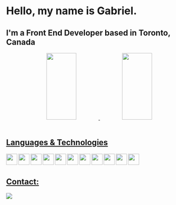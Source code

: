 # Hello, my name is Gabriel.

## I'm a Front End Developer based in Toronto, Canada

<div align="center";
>
  <a href="https://github.com/Gabriel-Moraes-CAD">
  <img height="180em" width="40%" src="https://github-readme-stats.vercel.app/api?username=Gabriel-Moraes-CAD&show_icons=true&theme=tokyonight&include_all_commits=true&count_private=true"/>
  <img height="180em" width="40%" src="https://github-readme-stats.vercel.app/api/top-langs/?username=Gabriel-Moraes-CAD&layout=compact&langs_count=7&theme=tokyonight"/>
</div>

<br/>

## Languages & Technologies

<img width="30px" align="left" src="https://cdn.jsdelivr.net/gh/devicons/devicon/icons/html5/html5-plain-wordmark.svg" />

<img width="30px" align="left" src="https://cdn.jsdelivr.net/gh/devicons/devicon/icons/css3/css3-plain-wordmark.svg" />
          
<img width="30px" align="left" src="https://cdn.jsdelivr.net/gh/devicons/devicon/icons/react/react-original.svg" />

<img width="30px" align="left" src="https://cdn.jsdelivr.net/gh/devicons/devicon/icons/javascript/javascript-plain.svg" />
          
<img width="30px" align="left" src="https://cdn.jsdelivr.net/gh/devicons/devicon/icons/bootstrap/bootstrap-original-wordmark.svg" />
          
<img width="30px" align="left" src="https://cdn.jsdelivr.net/gh/devicons/devicon/icons/tailwindcss/tailwindcss-plain.svg" />

<img width="30px" align="left" src="https://cdn.jsdelivr.net/gh/devicons/devicon/icons/git/git-plain.svg" />
  
<img width="30px" align="left" src="https://cdn.jsdelivr.net/gh/devicons/devicon/icons/graphql/graphql-plain.svg" />
  
<img width="30px" align="left" src="https://cdn.jsdelivr.net/gh/devicons/devicon/icons/nodejs/nodejs-original.svg" />
  
<img width="30px"  align="left" src="https://cdn.jsdelivr.net/gh/devicons/devicon/icons/firebase/firebase-plain.svg" />
  
<link width="30px"  align="left"  rel="stylesheet" href="https://cdn.jsdelivr.net/gh/devicons/devicon@v2.15.1/devicon.min.css">
            
<img width="30px" align="left" src="https://cdn.jsdelivr.net/gh/devicons/devicon/icons/npm/npm-original-wordmark.svg" />
          
          
          
          

<br/>
<br/>

## Contact:

<div width="30px" align="left"  >
  <a href="https://www.linkedin.com/in/gabriel-moraes-a51ab3143/" target="_blank"><img src="https://img.shields.io/badge/-LinkedIn-%230077B5?style=for-the-badge&logo=linkedin&logoColor=white" target="_blank"></a>


</div>
  
  
